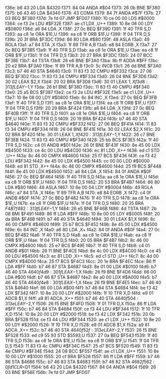 f36e: b6 43 20     LDA    $4320
f371: 84 04        ANDA   #$04
f373: 26 0b        BNE    $F380
f375: b6 43 40     LDA    $4340
f378: 43           COMA
f379: 84 7f        ANDA   #$7F
f37b: 27 03        BEQ    $F380
f37d: 7e fd 07     JMP    $FD07
f380: 10 ce 00 00  LDS    #$0000
f384: ce f3 2e     LDU    #$F32E
f387: ae c1        LDX    ,U++
f389: 10 8e 08 00  LDY    #$0800
f38d: a6 84        LDA    ,X
f38f: 27 0c        BEQ    $F39D
f391: 1f 40        TFR    S,D
f393: aa c8 1e     ORA    $1E,U
f396: ea c8 1f     ORB    $1F,U
f399: 1f 04        TFR    D,S
f39b: 20 3f        BRA    $F3DC
f39d: 86 80        LDA    #$80
f39f: 48           ASLA
f3a0: 49           ROLA
f3a1: a7 84        STA    ,X
f3a3: 1f 89        TFR    A,B
f3a5: e8 84        EORB   ,X
f3a7: 27 0c        BEQ    $F3B5
f3a9: 1f 40        TFR    S,D
f3ab: aa c8 1e     ORA    $1E,U
f3ae: ea c8 1f     ORB    $1F,U
f3b1: 1f 04        TFR    D,S
f3b3: 20 27        BRA    $F3DC
f3b5: 24 07        BCC    $F3BE
f3b7: 4d           TSTA
f3b8: 26 e6        BNE    $F3A0
f3ba: 8b ff        ADDA   #$FF
f3bc: 20 e2        BRA    $F3A0
f3be: 1f 89        TFR    A,B
f3c0: 5c           INCB
f3c1: 26 dd        BNE    $F3A0
f3c3: b7 46 40     STA    $4640
f3c6: 11 83 f3 32  CMPU   #$F332
f3ca: 27 06        BEQ    $F3D2
f3cc: 11 83 f3 34  CMPU   #$F334
f3d0: 26 04        BNE    $F3D6
f3d2: 30 02        LEAX   $2,X
f3d4: 20 02        BRA    $F3D8
f3d6: 30 01        LEAX   $1,X
f3d8: 31 3f        LEAY   -$1,Y
f3da: 26 b1        BNE    $F38D
f3dc: 11 83 f3 40  CMPU   #$F340
f3e0: 25 a5        BCS    $F387
f3e2: ce f3 2e     LDU    #$F32E
f3e5: ae c1        LDX    ,U++
f3e7: 10 8e 08 00  LDY    #$0800
f3eb: 6c 84        INC    ,X
f3ed: 27 0c        BEQ    $F3FB
f3ef: 1f 40        TFR    S,D
f3f1: aa c8 1e     ORA    $1E,U
f3f4: ea c8 1f     ORB    $1F,U
f3f7: 1f 04        TFR    D,S
f3f9: 20 29        BRA    $F424
f3fb: a6 84        LDA    ,X
f3fd: 27 0c        BEQ    $F40B
f3ff: 1f 40        TFR    S,D
f401: aa c8 1e     ORA    $1E,U
f404: ea c8 1f     ORB    $1F,U
f407: 1f 04        TFR    D,S
f409: 20 19        BRA    $F424
f40b: b7 46 40     STA    $4640
f40e: 11 83 f3 32  CMPU   #$F332
f412: 27 06        BEQ    $F41A
f414: 11 83 f3 34  CMPU   #$F334
f418: 26 04        BNE    $F41E
f41a: 30 02        LEAX   $2,X
f41c: 20 02        BRA    $F420
f41e: 30 01        LEAX   $1,X
f420: 31 3f        LEAY   -$1,Y
f422: 26 c7        BNE    $F3EB
f424: 11 83 f3 40  CMPU   #$F340
f428: 25 bb        BCS    $F3E5
f42a: 1f 40        TFR    S,D
f42c: c4 01        ANDB   #$01
f42e: 26 0f        BNE    $F43F
f430: 8e 45 00     LDX    #$4500
f433: ce 4c 00     LDU    #$4C00
f436: ec 81        LDD    ,X++
f438: ed c1        STD    ,U++
f43a: 8c 46 00     CMPX   #$4600
f43d: 25 f7        BCS    $F436
f43f: ce f3 42     LDU    #$F342
f442: 8e 45 00     LDX    #$4500
f445: cc 00 00     LDD    #$0000
f448: ed 81        STD    ,X++
f44a: 8c 46 00     CMPX   #$4600
f44d: 25 f9        BCS    $F448
f44f: 8e 45 00     LDX    #$4500
f452: a6 84        LDA    ,X
f454: 84 0f        ANDA   #$0F
f456: 27 0c        BEQ    $F464
f458: 1f 40        TFR    S,D
f45a: aa c8 1e     ORA    $1E,U
f45d: ea c8 1f     ORB    $1F,U
f460: 1f 04        TFR    D,S
f462: 20 53        BRA    $F4B7
f464: 86 80        LDA    #$80
f466: 48           ASLA
f467: 10 8e 00 04  LDY    #$0004
f46b: 49           ROLA
f46c: a7 84        STA    ,X
f46e: 1f 89        TFR    A,B
f470: e8 84        EORB   ,X
f472: c4 0f        ANDB   #$0F
f474: 27 0c        BEQ    $F482
f476: 1f 40        TFR    S,D
f478: aa c8 1e     ORA    $1E,U
f47b: ea c8 1f     ORB    $1F,U
f47e: 1f 04        TFR    D,S
f480: 20 35        BRA    $F4B7
f482: 31 3f        LEAY   -$1,Y
f484: 26 e5        BNE    $F46B
f486: 4d           TSTA
f487: 2b 08        BMI    $F491
f489: 86 ff        LDA    #$FF
f48b: 10 8e 00 05  LDY    #$0005
f48f: 20 da        BRA    $F46B
f491: b7 46 40     STA    $4640
f494: 30 01        LEAX   $1,X
f496: 8c 46 00     CMPX   #$4600
f499: 25 b7        BCS    $F452
f49b: 8e 45 00     LDX    #$4500
f49e: 6c 84        INC    ,X
f4a0: a6 80        LDA    ,X+
f4a2: 84 0f        ANDA   #$0F
f4a4: 27 0c        BEQ    $F4B2
f4a6: 1f 40        TFR    S,D
f4a8: aa c8 1e     ORA    $1E,U
f4ab: ea c8 1f     ORB    $1F,U
f4ae: 1f 04        TFR    D,S
f4b0: 20 05        BRA    $F4B7
f4b2: 8c 46 00     CMPX   #$4600
f4b5: 25 e7        BCS    $F49E
f4b7: 1f 40        TFR    S,D
f4b9: c4 01        ANDB   #$01
f4bb: 26 11        BNE    $F4CE
f4bd: 8e 4c 00     LDX    #$4C00
f4c0: ce 45 00     LDU    #$4500
f4c3: ec 81        LDD    ,X++
f4c5: ed c1        STD    ,U++
f4c7: 8c 4d 00     CMPX   #$4D00
f4ca: 25 f7        BCS    $F4C3
f4cc: 20 1e        BRA    $F4EC
f4ce: 86 ff        LDA    #$FF
f4d0: b7 46 87     STA    $4687
f4d3: 8e 01 00     LDX    #$0100
f4d6: b7 46 40     STA    $4640
f4d9: 30 1f        LEAX   -$1,X
f4db: 26 f9        BNE    $F4D6
f4dd: 86 00        LDA    #$00
f4df: b7 46 87     STA    $4687
f4e2: 8e a0 00     LDX    #$A000
f4e5: b7 46 40     STA    $4640
f4e8: 30 1f        LEAX   -$1,X
f4ea: 26 f9        BNE    $F4E5
f4ec: b7 46 40     STA    $4640
f4ef: 86 00        LDA    #$00
f4f1: b7 46 84     STA    $4684
f4f4: be f3 42     LDX    $F342
f4f7: 10 8e 20 00  LDY    #$2000
f4fb: 1f 10        TFR    X,D
f4fd: e9 01        ADCB   $1,X
f4ff: a9 81        ADCA   ,X++
f501: b7 46 40     STA    $4640
f504: 31 3e        LEAY   -$2,Y
f506: 26 f5        BNE    $F4FD
f508: 1f 01        TFR    D,X
f50a: 86 ff        LDA    #$FF
f50c: b7 46 84     STA    $4684
f50f: ce f3 44     LDU    #$F344
f512: 1f 10        TFR    X,D
f514: 10 8e 20 00  LDY    #$2000
f518: be f3 42     LDX    $F342
f51b: 20 0b        BRA    $F528
f51d: ce f3 44     LDU    #$F344
f520: ae c1        LDX    ,U++
f522: 10 8e 20 00  LDY    #$2000
f526: 1f 10        TFR    X,D
f528: e9 01        ADCB   $1,X
f52a: a9 81        ADCA   ,X++
f52c: b7 46 40     STA    $4640
f52f: 31 3e        LEAY   -$2,Y
f531: 26 f5        BNE    $F528
f533: ed c9 55 93  STD    $5593,U
f537: 27 0a        BEQ    $F543
f539: 1f 40        TFR    S,D
f53b: aa c8 1e     ORA    $1E,U
f53e: ea c8 1f     ORB    $1F,U
f541: 1f 04        TFR    D,S
f543: 11 83 f3 4c  CMPU   #$F34C
f547: 25 d7        BCS    $F520
f549: 11 83 f3 4e  CMPU   #$F34E
f54d: 24 08        BCC    $F557
f54f: ae c1        LDX    ,U++
f551: 10 8e 10 00  LDY    #$1000
f555: 20 cf        BRA    $F526
f557: 86 ff        LDA    #$FF
f559: b7 46 86     STA    $4686
f55c: b7 46 83     STA    $4683
f55f: b7 46 82     STA    $4682
f562: 0f d1        CLR    <$D1
f564: b6 43 20     LDA    $4320
f567: 84 04        ANDA   #$04
f569: 26 03        BNE    $F56E
f56b: 7e fd 07     JMP    $FD07
